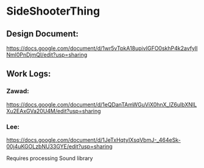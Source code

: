 # SideShooterThing
## Design Document:
  https://docs.google.com/document/d/1wr5vTpkA18upivIGFO0skhP4k2avfyIlNml0PnDjmQI/edit?usp=sharing
## Work Logs:
### Zawad:
https://docs.google.com/document/d/1eQDanTAmWGuViX0hnX_lZ6ulbXNILXu2EAxGVa20U4M/edit?usp=sharing <br />
### Lee:
https://docs.google.com/document/d/1JeTxHqtyIXsqVbmJ-_464eSk-00j4uKGOLzbNU33GYE/edit?usp=sharing


Requires processing Sound library
